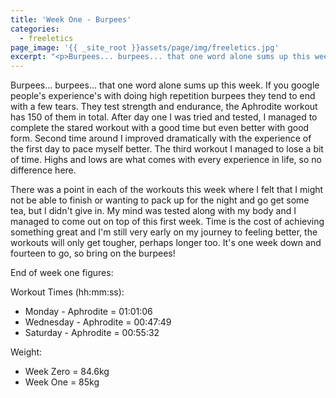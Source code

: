 ```yaml
---
title: 'Week One - Burpees'
categories:
  - freeletics
page_image: '{{ _site_root }}assets/page/img/freeletics.jpg'
excerpt: "<p>Burpees... burpees... that one word alone sums up this week. If you google people's experience's with doing high repetition burpees they tend to end with a few tears. They test strength and endurance, the Aphrodite workout has 150 of them in total. After day one I was tried and tested, I managed to complete the stared workout with a good time but even better with good form. Second time around I improved dramatically with the experience of the first day to pace myself better. The third workout I managed to lose a bit of time. Highs and lows are what comes with every experience in life, so no difference here.</p>"
---
```

<p>Burpees... burpees... that one word alone sums up this week. If you google people's experience's with doing high repetition burpees they tend to end with a few tears. They test strength and endurance, the Aphrodite workout has 150 of them in total. After day one I was tried and tested, I managed to complete the stared workout with a good time but even better with good form. Second time around I improved dramatically with the experience of the first day to pace myself better. The third workout I managed to lose a bit of time. Highs and lows are what comes with every experience in life, so no difference here.</p><p>There was a point in each of the workouts this week where I felt that I might not be able to finish or wanting to pack up for the night and go get some tea, but I didn't give in. My mind was tested along with my body and I managed to come out on top of this first week. Time is the cost of achieving something great and I'm still very early on my journey to feeling better, the workouts will only get tougher, perhaps longer too. It's one week down and fourteen to go, so bring on the burpees!</p><p>End of week one figures:</p><p>Workout Times (hh:mm:ss):</p><ul> <li>Monday - Aphrodite = 01:01:06 </li><li>Wednesday - Aphrodite = 00:47:49 </li><li>Saturday - Aphrodite = 00:55:32</li></ul><p>Weight:</p><ul> <li>Week Zero = 84.6kg</li><li>Week One = 85kg</li></ul>